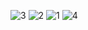 ![3](https://github.com/user-attachments/assets/b16b4034-69be-4d8b-a711-6093f5e09554)
![2](https://github.com/user-attachments/assets/44ca0155-361b-4887-961a-68c37f3c2513)
![1](https://github.com/user-attachments/assets/76444daa-5e87-41af-a79f-a2409343e48b)
![4](https://github.com/user-attachments/assets/8c9ae3e3-02d2-4b00-8256-edbdac83b3b3)
